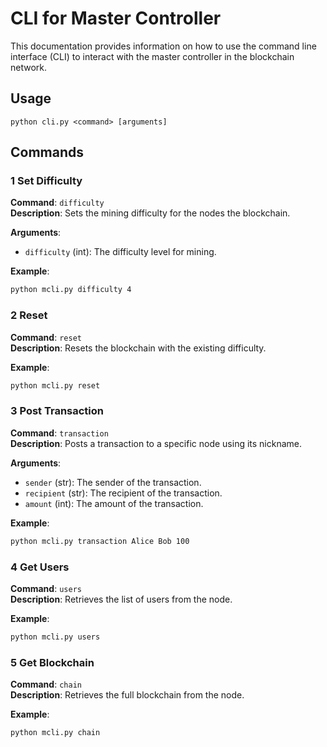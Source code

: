 
# CLI for Master Controller

This documentation provides information on how to use the command line interface (CLI) to interact with the master controller in the blockchain network.

## Usage

```
python cli.py <command> [arguments]
```

## Commands


### 1 Set Difficulty

**Command**: `difficulty`  
**Description**: Sets the mining difficulty for the nodes the blockchain.

**Arguments**:
- `difficulty` (int): The difficulty level for mining.

**Example**:
```sh
python mcli.py difficulty 4
```

### 2 Reset

**Command**: `reset`  
**Description**: Resets the blockchain with the existing difficulty.

**Example**:
```sh
python mcli.py reset
```

### 3 Post Transaction

**Command**: `transaction`  
**Description**: Posts a transaction to a specific node using its nickname.

**Arguments**:
- `sender` (str): The sender of the transaction.
- `recipient` (str): The recipient of the transaction.
- `amount` (int): The amount of the transaction.

**Example**:
```sh
python mcli.py transaction Alice Bob 100
```

### 4 Get Users

**Command**: `users`  
**Description**: Retrieves the list of users from the node.


**Example**:
```sh
python mcli.py users
```

### 5 Get Blockchain

**Command**: `chain`  
**Description**: Retrieves the full blockchain from the node.

**Example**:
```sh
python mcli.py chain
```

    